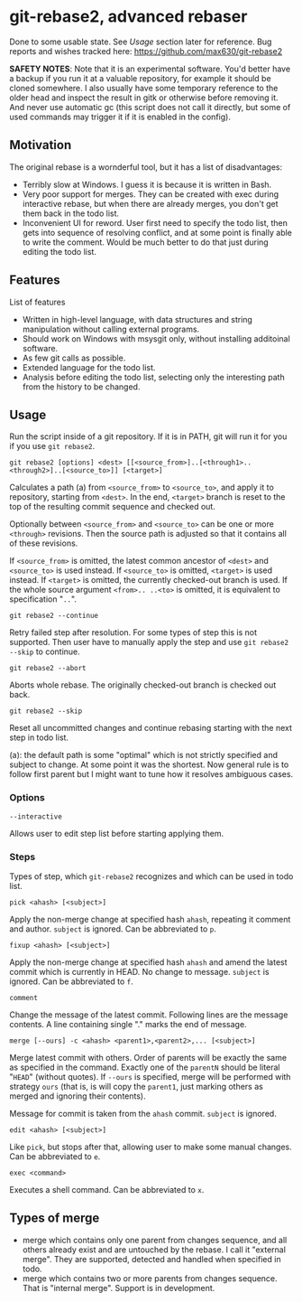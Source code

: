 # git-rebase2, advanced rebaser

Done to some usable state. See _Usage_ section later for reference.
Bug reports and wishes tracked here: https://github.com/max630/git-rebase2

**SAFETY NOTES**: Note that it is an experimental software. You'd better have a
backup if you run it at a valuable repository, for example it should be cloned
somewhere. I also usually have some temporary reference to the older head and
inspect the result in gitk or otherwise before removing it. And never use
automatic gc (this script does not call it directly, but some of used commands
may trigger it if it is enabled in the config).

## Motivation

The original rebase is a wornderful tool, but it has a list of disadvantages:

* Terribly slow at Windows. I guess it is because it is written in Bash.
* Very poor support for merges. They can be created with exec during interactive rebase,
  but when there are already merges, you don't get them back in the todo list.
* Inconvenient UI for reword. User first need to specify the todo list, then
  gets into sequence of resolving conflict, and at some point is finally able
  to write the comment. Would be much better to do that just during editing
  the todo list.

## Features

List of features

* Written in high-level language, with data structures and string manipulation
  without calling external programs.
* Should work on Windows with msysgit only, without installing additoinal software.
* As few git calls as possible.
* Extended language for the todo list.
* Analysis before editing the todo list, selecting only the interesting path
  from the history to be changed.

## Usage

Run the script inside of a git repository. If it is in PATH, git will run it
for you if you use `git rebase2`.

`git rebase2 [options] <dest> [[<source_from>]..[<through1>..<through2>]..[<source_to>]] [<target>]`

Calculates a path (a) from `<source_from>` to `<source_to>`, and apply
it to repository, starting from `<dest>`. In the end, `<target>` branch is
reset to the top of the resulting commit sequence and checked out.

Optionally between `<source_from>` and `<source_to>` can be one or more
`<through>` revisions. Then the source path is adjusted so that it contains all
of these revisions.

If `<source_from>` is omitted, the latest common ancestor of `<dest>` and
`<source_to>` is used instead.  If `<source_to>` is omitted, `<target>` is used
instead.  If `<target>` is omitted, the currently checked-out branch is used.
If the whole source argument `<from>.. ..<to>` is omitted, it is equivalent to
specification "`..`".

`git rebase2 --continue`

Retry failed step after resolution. For some types of step this is not supported.
Then user have to manually apply the step and use `git rebase2 --skip` to continue.

`git rebase2 --abort`

Aborts whole rebase. The originally checked-out branch is checked out back.

`git rebase2 --skip`

Reset all uncommitted changes and continue rebasing starting with the next step in todo list.

(a): the default path is some "optimal" which is not strictly specified and
subject to change. At some point it was the shortest. Now general rule is to
follow first parent but I might want to tune how it resolves ambiguous cases.

### Options

`--interactive`

Allows user to edit step list before starting applying them.

### Steps

Types of step, which `git-rebase2` recognizes and which can be used in todo list.

`pick <ahash> [<subject>]`

Apply the non-merge change at specified hash `ahash`, repeating it comment and
author. `subject` is ignored. Can be abbreviated to `p`.

`fixup <ahash> [<subject>]`

Apply the non-merge change at specified hash `ahash` and amend the latest
commit which is currently in HEAD. No change to message. `subject` is ignored.
Can be abbreviated to `f`.

`comment`

Change the message of the latest commit. Following lines are the message contents.
A line containing single "." marks the end of message.

`merge [--ours] -c <ahash> <parent1>,<parent2>,... [<subject>]`

Merge latest commit with others. Order of parents will be exactly the same as
specified in the command. Exactly one of the `parentN` should be literal
"`HEAD`" (without quotes). If `--ours` is specified, merge will be performed
with strategy `ours` (that is, is will copy the `parent1`, just marking others
as merged and ignoring their contents).

Message for commit is taken from the `ahash` commit. `subject` is ignored.

`edit <ahash> [<subject>]`

Like `pick`, but stops after that, allowing user to make some manual changes.
Can be abbreviated to `e`.

`exec <command>`

Executes a shell command. Can be abbreviated to `x`.

## Types of merge

* merge which contains only one parent from changes sequence, and all others
  already exist and are untouched by the rebase. I call it "external merge".
  They are supported, detected and handled when specified in todo.
* merge which contains two or more parents from changes sequence. That is
  "internal merge". Support is in development.
